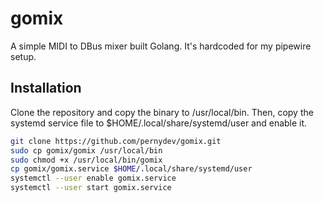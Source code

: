 # gomix

A simple MIDI to DBus mixer built Golang. It's hardcoded for my pipewire setup.

## Installation

Clone the repository and copy the binary to /usr/local/bin. Then, copy the systemd service file to $HOME/.local/share/systemd/user and enable it.

```bash
git clone https://github.com/pernydev/gomix.git
sudo cp gomix/gomix /usr/local/bin
sudo chmod +x /usr/local/bin/gomix
cp gomix/gomix.service $HOME/.local/share/systemd/user
systemctl --user enable gomix.service
systemctl --user start gomix.service
```
